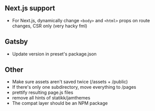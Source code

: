 ## Next.js support

- For Next.js, dynamically change `<body>` and `<html>` props on route changes, CSR only (very hacky fml)

## Gatsby

- Update version in preset's package.json

## Other

- Make sure assets aren't saved twice (/assets + /public)
- If there's only one subdirectory, move everything to /pages
- prettify resulting page.js files
- remove all hints of statikk/jamthemes
- The compat layer should be an NPM package
